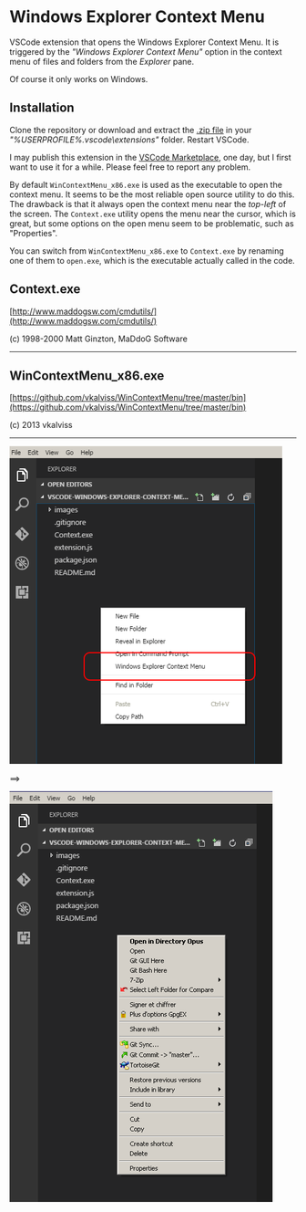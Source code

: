 # Windows Explorer Context Menu

VSCode extension that opens the Windows Explorer Context Menu.
It is triggered by the *"Windows Explorer Context Menu"* option in the 
context menu of files and folders from the *Explorer* pane.

Of course it only works on Windows.

## Installation

Clone the repository or download and extract the [.zip file](https://github.com/electrotype/vscode-windows-explorer-context-menu/archive/master.zip) in your
*"%USERPROFILE%\.vscode\extensions"* folder. Restart VSCode.

I may publish this extension in the [VSCode Marketplace](https://marketplace.visualstudio.com/VSCode),
one day, but I first want to use it for a while. Please feel free to report any problem.

By default `WinContextMenu_x86.exe` is used as the executable to open the context menu. It seems to be
the most reliable open source utility to do this. The drawback is that it always open the context menu near the *top-left*
of the screen. The `Context.exe` utility opens the menu near the cursor, which is great, but some options on the open menu 
seem to be problematic, such as "Properties".

You can switch from `WinContextMenu_x86.exe` to `Context.exe` by renaming one of them to `open.exe`, which is the executable 
actually called in the code.

## Context.exe

[http://www.maddogsw.com/cmdutils/](http://www.maddogsw.com/cmdutils/)

(c) 1998-2000 Matt Ginzton, MaDdoG Software

----------------------

## WinContextMenu_x86.exe

[https://github.com/vkalviss/WinContextMenu/tree/master/bin](https://github.com/vkalviss/WinContextMenu/tree/master/bin)

(c) 2013 vkalviss

----------------------


![](https://github.com/electrotype/vscode-windows-explorer-context-menu/blob/master/images/cm1.png)

==>

![](https://github.com/electrotype/vscode-windows-explorer-context-menu/blob/master/images/cm2.png)


